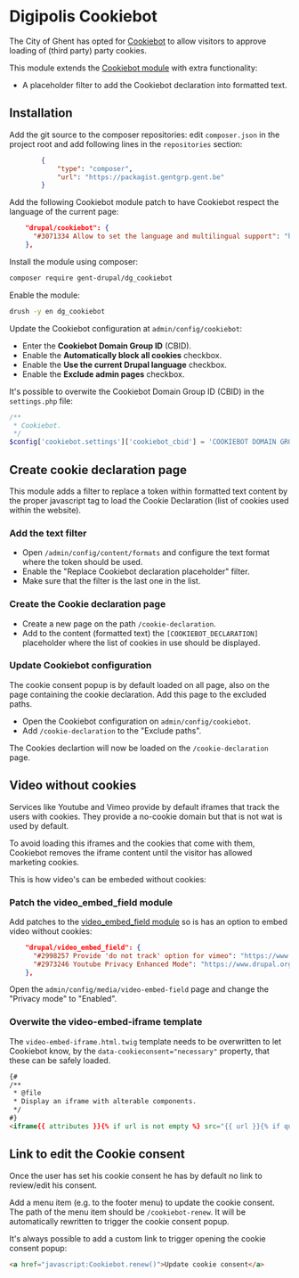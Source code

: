 # Digipolis Cookiebot

The City of Ghent has opted for [Cookiebot] to allow visitors to approve loading
of (third party) party cookies.

This module extends the [Cookiebot module] with extra functionality:

* A placeholder filter to add the Cookiebot declaration into formatted text.

## Installation

Add the git source to the composer repositories: edit `composer.json` in the
project root and add following lines in the `repositories` section:

```json
        {
            "type": "composer",
            "url": "https://packagist.gentgrp.gent.be"
        }
```

Add the following Cookiebot module patch to have Cookiebot respect the language
of the current page:

```json
    "drupal/cookiebot": {
      "#3071334 Allow to set the language and multilingual support": "https://www.drupal.org/files/issues/2019-10-29/cookiebot-allow_to_set_the_language-3071334-8.patch"
    },
```

Install the module using composer:

```bash
composer require gent-drupal/dg_cookiebot
```

Enable the module:

```bash
drush -y en dg_cookiebot
```

Update the Cookiebot configuration at `admin/config/cookiebot`:

* Enter the **Cookiebot Domain Group ID** (CBID).
* Enable the **Automatically block all cookies** checkbox.
* Enable the **Use the current Drupal language** checkbox.
* Enable the **Exclude admin pages** checkbox.

It's possible to overwite the Cookiebot Domain Group ID (CBID) in the
`settings.php` file:

```php
/**
 * Cookiebot.
 */
$config['cookiebot.settings']['cookiebot_cbid'] = 'COOKIEBOT DOMAIN GROUP ID';
```

## Create cookie declaration page

This module adds a filter to replace a token within formatted text content by
the proper javascript tag to load the Cookie Declaration (list of cookies used
within the website).

### Add the text filter

* Open `/admin/config/content/formats` and configure the text format where the
  token should be used.
* Enable the "Replace Cookiebot declaration placeholder" filter.
* Make sure that the filter is the last one in the list.

### Create the Cookie declaration page

* Create a new page on the path `/cookie-declaration`.
* Add to the content (formatted text) the `[COOKIEBOT_DECLARATION]` placeholder
  where the list of cookies in use should be displayed.

### Update Cookiebot configuration

The cookie consent popup is by default loaded on all page, also on the page
containing the cookie declaration. Add this page to the excluded paths.

* Open the Cookiebot configuration on `admin/config/cookiebot`.
* Add `/cookie-declaration` to the "Exclude paths".

The Cookies declartion will now be loaded on the `/cookie-declaration` page.

## Video without cookies

Services like Youtube and Vimeo provide by default iframes that track the users
with cookies. They provide a no-cookie domain but that is not wat is used by
default.

To avoid loading this iframes and the cookies that come with them, Cookiebot
removes the iframe content until the visitor has allowed marketing cookies.

This is how video's can be embeded without cookies:

### Patch the video_embed_field module

Add patches to the [video_embed_field module] so is has an option to embed video
without cookies:

```json
    "drupal/video_embed_field": {
      "#2998257 Provide 'do not track' option for vimeo": "https://www.drupal.org/files/issues/2019-02-18/video_embed_field_2998257_5.patch",
      "#2973246 Youtube Privacy Enhanced Mode": "https://www.drupal.org/files/issues/2019-06-08/video_embed_field_youtube_nocookie_2973246_41.patch"
    },
```

Open the `admin/config/media/video-embed-field` page and change the "Privacy
mode" to "Enabled".

### Overwite the video-embed-iframe template

The `video-embed-iframe.html.twig` template needs to be overwritten to let
Cookiebot know, by the `data-cookieconsent="necessary"` property, that these can
be safely loaded.

```html
{#
/**
 * @file
 * Display an iframe with alterable components.
 */
#}
<iframe{{ attributes }}{% if url is not empty %} src="{{ url }}{% if query is not empty %}?{{ query | url_encode }}{% endif %}{% if fragment is not empty %}#{{ fragment }}{% endif %}"{% endif %} data-cookieconsent="necessary"></iframe>
```

## Link to edit the Cookie consent

Once the user has set his cookie consent he has by default no link to
review/edit his consent.

Add a menu item (e.g. to the footer menu) to update the cookie consent. The path
of the menu item should be `/cookiebot-renew`. It will be automatically
rewritten to trigger the cookie consent popup.

It's always possible to add a custom link to trigger opening the cookie consent
popup:

```html
<a href="javascript:Cookiebot.renew()">Update cookie consent</a>
```

[Cookiebot]: https://www.cookiebot.com/
[Cookiebot module]: https://www.drupal.org/project/cookiebot
[video_embed_field module]: https://www.drupal.org/project/video_embed_field
